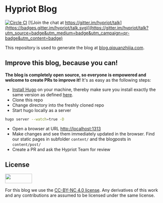 Hypriot Blog
==================

[![Circle CI](https://circleci.com/gh/hypriot/blog.svg?style=svg)](https://circleci.com/gh/hypriot/blog)
[![Join the chat at https://gitter.im/hypriot/talk](https://badges.gitter.im/hypriot/talk.svg)](https://gitter.im/hypriot/talk?utm_source=badge&utm_medium=badge&utm_campaign=pr-badge&utm_content=badge)

This repository is used to generate the blog at [blog.qiquanzhijia.com](https://blog.qiquanzhijia.com).

Improve this blog, because you can!
------------------------
**The blog is completely open source, so everyone is empowered and welcome to create PRs to improve it!** It's as easy as the following steps:

- [Install Hugo](https://gohugo.io/overview/installing/) on your machine, thereby make sure you install exactly the same version as defined [here](https://github.com/hypriot/blog/blob/master/ci-install-hugo.sh#L2).
- Clone this repo
- Change directory into the freshly cloned repo
- Start hugo locally as a server

```bash
hugo server --watch=true -D
```
- Open a browser at URL [http://localhost:1313](http://localhost:1313)
- Make changes and see them immediately updated in the browser. Find our static pages in subfolder `content/` and the blogposts in `content/post/`
- Create a PR and ask the Hypriot Team for review


License
--------
<img src="http://www.creativecommons.ch/wp-content/uploads/2014/03/by-nc1.png" width="88" height="31" />

For this blog we use the [CC-BY-NC 4.0 license](http://creativecommons.org/licenses/by-nc/4.0/).
Any derivatives of this work and any contributions are assumed to be licensed under the same license.
